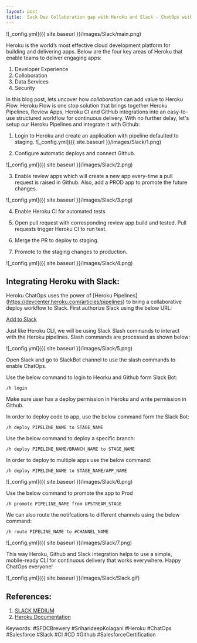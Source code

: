 ```yaml
---
layout: post
title:  Sack Dev Collaboration gap with Heroku and Slack - ChatOps with Heroku
---
```

![_config.yml]({{ site.baseurl }}/images/Slack/main.png)

Heroku is the world’s most effective cloud development platform for building and delivering apps. Below are the four key areas of Heroku that enable teams to deliver engaging apps:

1. Developer Experience 
2. Colloboration 
3. Data Services 
4. Security

In this blog post, lets uncover how *collaboration* can add value to Heroku Flow. Heroku Flow is one stop solution that brings together Heroku Pipelines, Review Apps, Heroku CI and GitHub integrations into an easy-to-use structured workflow for continuous delivery. With no further delay, let's setup our Heroku Pipelines and integrate it with Github:

1) Login to Heroku and create an application with pipeline defaulted to staging.
![_config.yml]({{ site.baseurl }}/images/Slack/1.png)

2) Configure automatic deploys and connect Github. 

![_config.yml]({{ site.baseurl }}/images/Slack/2.png)

3) Enable review apps which will create a new app every-time a pull request is raised in Github. Also, add a PROD app to promote the future changes. 

![_config.yml]({{ site.baseurl }}/images/Slack/3.png)

4) Enable Heroku CI for automated tests 

5) Open pull request with corresponding review app build and tested. Pull requests trigger Heroku CI to run test.

6) Merge the PR to deploy to staging.

7) Promote to the staging changes to production.

![_config.yml]({{ site.baseurl }}/images/Slack/4.png)

## Integrating Heroku with Slack:

Heroku ChatOps uses the power of [Heroku Pipelines] (https://devcenter.heroku.com/articles/pipelines) to bring a collaborative deploy workflow to Slack. First authorize Slack using the below URL:

[Add to Slack](https://chatops.heroku.com/auth/slack_install)

Just like Heroku CLI, we will be using Slack Slash commands to interact with the Heroku pipelines. Slash commands are processed as shown below:

![_config.yml]({{ site.baseurl }}/images/Slack/5.png)

Open Slack and go to SlackBot channel to use the slash commands to enable ChatOps.

Use the below command to login to Heorku and Github form Slack Bot:

```
/h login 
```
Make sure user has a deploy permission in Heroku and write permission in Github. 

In order to deploy code to app, use the below command form the Slack Bot:

```
/h deploy PIPELINE_NAME to STAGE_NAME
```
Use the below command to deploy a specific branch:

```
/h deploy PIPELINE_NAME/BRANCH_NAME to STAGE_NAME
```
In order to deploy to multiple apps use the below command:

```
/h deploy PIPELINE_NAME to STAGE_NAME/APP_NAME
```
![_config.yml]({{ site.baseurl }}/images/Slack/6.png)

Use the below command to promote the app to Prod 

```
/h promote PIPELINE_NAME from UPSTREAM_STAGE
```
We can also route the notifcations to different channels using the below command:

```
/h route PIPELINE_NAME to #CHANNEL_NAME
```
![_config.yml]({{ site.baseurl }}/images/Slack/7.png)

This way Heroku, Github and Slack integration helps to use a simple, mobile-ready CLI for continuous delivery that works everywhere. Happy ChatOps everyone!

![_config.yml]({{ site.baseurl }}/images/Slack/Slack.gif)

## References:
1. [SLACK MEDIUM](https://medium.com/slack-developer-blog/https-medium-com-slack-developer-blog-building-heroku-chatops-for-slack-f85ef2a3a94) 
1. [Heroku Documentation](https://devcenter.heroku.com/articles/chatops)


Keywords: #SFDCBrewery #SriharideepKolagani #Heroku #ChatOps #Salesforce #Slack #CI #CD #Github #SalesforceCertification
